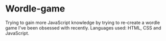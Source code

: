 # Wordle-game
Trying to gain more JavaScript knowledge by trying to re-create a wordle game I've been obsessed with recently. Languages used: HTML, CSS and JavaScript.
